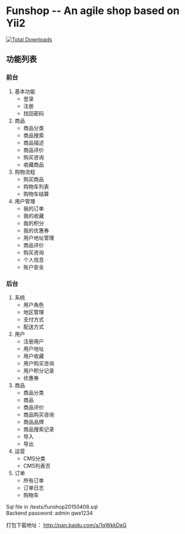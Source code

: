 Funshop -- An agile shop based on Yii2
==========

[![Total Downloads](https://poser.pugx.org/funson86/funshop/downloads)](https://packagist.org/packages/funson86/funshop)

功能列表
--------

### 前台

1. 基本功能
   - 登录
   - 注册
   - 找回密码
2. 商品
   - 商品分类
   - 商品搜索
   - 商品描述
   - 商品评价
   - 购买咨询
   - 收藏商品
3. 购物流程
   - 购买商品
   - 购物车列表
   - 购物车结算
4. 用户管理
   - 我的订单
   - 我的收藏
   - 我的积分
   - 我的优惠券
   - 用户地址管理
   - 商品评价
   - 购买咨询
   - 个人信息
   - 账户安全


### 后台

1. 系统
   - 用户角色
   - 地区管理
   - 支付方式
   - 配送方式
2. 用户
   - 注册用户
   - 用户地址
   - 用户收藏
   - 用户购买咨询
   - 用户积分记录
   - 优惠券
3. 商品
   - 商品分类
   - 商品
   - 商品评价
   - 商品购买咨询
   - 商品品牌
   - 商品搜索记录
   - 导入
   - 导出
4. 运营
   - CMS分类
   - CMS列表页
5. 订单
   - 所有订单
   - 订单日志
   - 购物车



Sql file in /tests/funshop20150408.sql   
Backend password: admin qwe1234


打包下载地址： http://pan.baidu.com/s/1qWkkDeG
